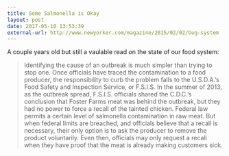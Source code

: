 ```yaml
---
title: Some Salmonella is Okay
layout: post
date: 2017-05-10 13:53:39
external-url: http://www.newyorker.com/magazine/2015/02/02/bug-system
---
```


A couple years old but still a vaulable read on the state of our food system:

> Identifying the cause of an outbreak is much simpler than trying to stop one. Once officials have traced the contamination to a food producer, the responsibility to curb the problem falls to the U.S.D.A.’s Food Safety and Inspection Service, or F.S.I.S. In the summer of 2013, as the outbreak spread, F.S.I.S. officials shared the C.D.C.’s conclusion that Foster Farms meat was behind the outbreak, but they had no power to force a recall of the tainted chicken. Federal law permits a certain level of salmonella contamination in raw meat. But when federal limits are breached, and officials believe that a recall is necessary, their only option is to ask the producer to remove the product voluntarily. Even then, officials may only request a recall when they have proof that the meat is already making customers sick.